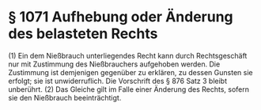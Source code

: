 # § 1071 Aufhebung oder Änderung des belasteten Rechts
(1) Ein dem Nießbrauch unterliegendes Recht kann durch Rechtsgeschäft nur mit Zustimmung des Nießbrauchers aufgehoben werden. Die Zustimmung ist demjenigen gegenüber zu erklären, zu dessen Gunsten sie erfolgt; sie ist unwiderruflich. Die Vorschrift des § 876 Satz 3 bleibt unberührt.
(2) Das Gleiche gilt im Falle einer Änderung des Rechts, sofern sie den Nießbrauch beeinträchtigt.